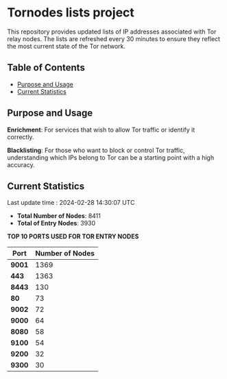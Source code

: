 # Tornodes lists project

This repository provides updated lists of IP addresses associated with Tor relay nodes. The lists are refreshed every 30 minutes to ensure they reflect the most current state of the Tor network.

## Table of Contents

- [Purpose and Usage](#purpose-and-usage)
- [Current Statistics](#current-statistics)


## Purpose and Usage

**Enrichment**: For services that wish to allow Tor traffic or identify it correctly.

**Blacklisting**: For those who want to block or control Tor traffic, understanding which IPs belong to Tor can be a starting point with a high accuracy.

## Current Statistics

Last update time : 2024-02-28 14:30:07 UTC

- **Total Number of Nodes**: 8411
- **Total of Entry Nodes**: 3930

**TOP 10 PORTS USED FOR TOR ENTRY NODES**

| **Port** | **Number of Nodes** |
|------|-----------------|
| **9001**   | 1369  |
| **443**   | 1363  |
| **8443**   | 130  |
| **80**   | 73  |
| **9002**   | 72  |
| **9000**   | 64  |
| **8080**   | 58  |
| **9100**   | 54  |
| **9200**   | 32  |
| **9300**   | 30  |

